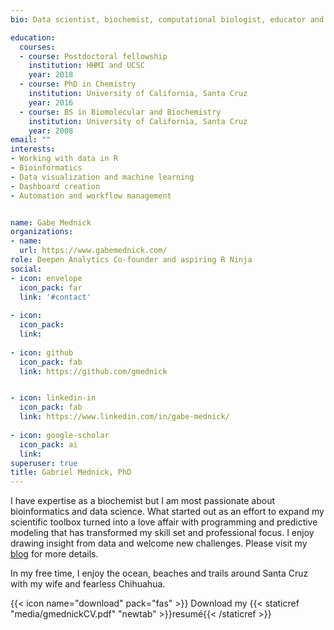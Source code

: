 ```yaml
---
bio: Data scientist, biochemist, computational biologist, educator and nature lover.

education:
  courses:
  - course: Postdoctoral fellowship
    institution: HHMI and UCSC
    year: 2018
  - course: PhD in Chemistry
    institution: University of California, Santa Cruz
    year: 2016
  - course: BS in Biomolecular and Biochemistry
    institution: University of California, Santa Cruz
    year: 2008
email: ""
interests:
- Working with data in R
- Bioinformatics
- Data visualization and machine learning 
- Dashboard creation
- Automation and workflow management


name: Gabe Mednick
organizations:
- name: 
  url: https://www.gabemednick.com/
role: Deepen Analytics Co-founder and aspiring R Ninja
social:
- icon: envelope
  icon_pack: far
  link: '#contact'
  
- icon:
  icon_pack: 
  link: 
  
- icon: github
  icon_pack: fab
  link: https://github.com/gmednick


- icon: linkedin-in
  icon_pack: fab
  link: https://www.linkedin.com/in/gabe-mednick/
  
- icon: google-scholar
  icon_pack: ai
  link:
superuser: true
title: Gabriel Mednick, PhD
---
```


I have expertise as a biochemist but I am most passionate about bioinformatics and data science. What started out as an effort to expand my scientific toolbox turned into a love affair with programming and predictive modeling that has transformed my skill set and professional focus. I enjoy drawing insight from data and welcome new challenges. Please visit my [blog](https://www.gabemednick.com/) for more details.

In my free time, I enjoy the ocean, beaches and trails around Santa Cruz with my wife and fearless Chihuahua.


{{< icon name="download" pack="fas" >}} Download my {{< staticref "media/gmednickCV.pdf" "newtab" >}}resumé{{< /staticref >}}

